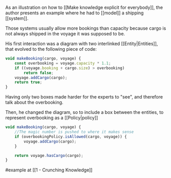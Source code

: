 As an illustration on how to [[Make knowledge explicit for everybody]], the author presents an example where he had to [[model]] a shipping [[system]].

Those systems usually allow more bookings than capacity because cargo is not always shipped in the voyage it was supposed to be.

His first interaction was a diagram with two interlinked [[Entity|Entities]], that evolved to the following piece of code:

```js
void makeBooking(cargo, voyage) {
	const overbooking = voyage.capacity * 1.1;
	if ((voyage.booking + cargo.size) > overbooking)
		return false;
	voyage.addCargo(cargo);
	return true;
}
```

Having only two boxes made harder for the experts to "see", and therefore talk about the overbooking.

Then, he changed the diagram, so to include a box between the entities, to represent overbooking as a [[Policy|policy]] 

```js
void makeBooking(cargo, voyage) {
	//The magic number is pushed to where it makes sense
	if (overbookingPolicy.isAllowed(cargo, voyage)) {
		voyage.addCargo(cargo);
	}

	return voyage.hasCargo(cargo);
}
```

#example at [[1 - Crunching Knowledge]]